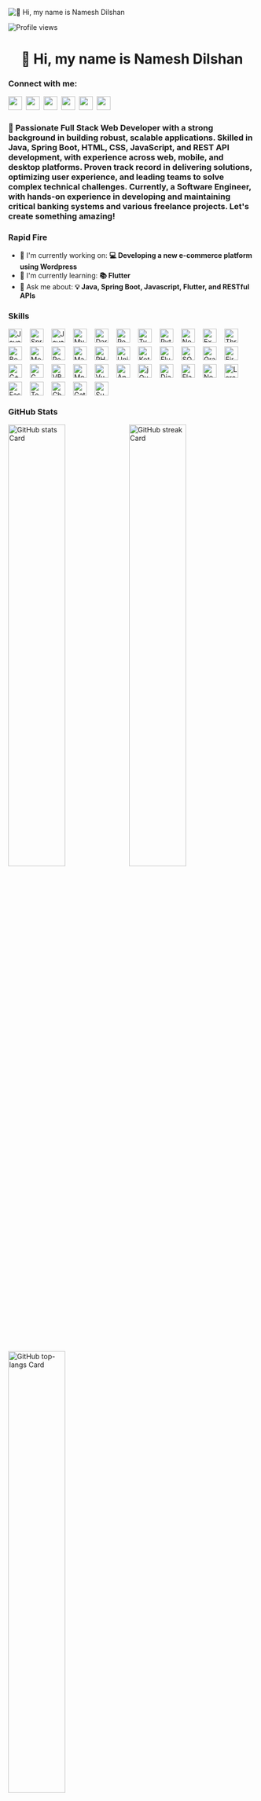 ![👋 Hi, my name is Namesh Dilshan](https://mir-s3-cdn-cf.behance.net/project_modules/max_1200/79731568097599.5b50bca477735.jpg)

![Profile views](https://komarev.com/ghpvc/?username=NameshDilshan&label=Profile%20views&color=0e75b6&style=flat)

<div id="toc">
  <ul align="center" style="list-style: none">
    <summary>
      <h1>
        👋 Hi, my name is Namesh Dilshan
      </h1>
    </summary>
  </ul>
</div>

**<h3 align="left">Connect with me:</h3>** 
<p align="left"><a href="nameshdilshan@gmail.com" target="_blank"><img src="https://img.shields.io/badge/Gmail-D14836?style=for-the-badge&logo=gmail&logoColor=white" height="28" style="margin-right: 4px"></a> <a href="https://www.facebook.com/https://www.facebook.com/namesh.dilshan/" target="_blank"><img src="https://img.shields.io/badge/Facebook-1877F2?style=for-the-badge&logo=facebook&logoColor=white" height="28" style="margin-right: 4px"></a> <a href="https://github.com/https://github.com/NameshDilshan" target="_blank"><img src="https://img.shields.io/badge/GitHub-100000?style=for-the-badge&logo=github&logoColor=white" height="28" style="margin-right: 4px"></a> <a href="https://www.linkedin.com/in/https://www.linkedin.com/in/namesh-silva-6053ab121/" target="_blank"><img src="https://img.shields.io/badge/LinkedIn-0077B5?style=for-the-badge&logo=linkedin&logoColor=white" height="28" style="margin-right: 4px"></a> <a href="https://www.instagram.com/https://www.instagram.com/nameshdilshan/" target="_blank"><img src="https://img.shields.io/badge/Instagram-E4405F?style=for-the-badge&logo=instagram&logoColor=white" height="28" style="margin-right: 4px"></a> <a href="https://twitter.com/https://x.com/nameshdilshan" target="_blank"><img src="https://img.shields.io/badge/Twitter-000000?style=for-the-badge&logo=X&logoColor=white" height="28" style="margin-right: 4px"></a></p>

 **<h3 align="left">🚀 Passionate Full Stack Web Developer with a strong background in building robust, scalable applications. Skilled in Java, Spring Boot, HTML, CSS, JavaScript, and REST API development, with experience across web, mobile, and desktop platforms. Proven track record in delivering solutions, optimizing user experience, and leading teams to solve complex technical challenges. Currently, a Software Engineer, with hands-on experience in developing and maintaining critical banking systems and various freelance projects. Let's create something amazing!</h3>**

**<h3 align="left">Rapid Fire</h3>**

- 💼 I'm currently working on: **💻 Developing a new e-commerce platform using Wordpress**
- 🌱 I'm currently learning: **📚 Flutter**
- 💬 Ask me about: **💡 Java, Spring Boot, Javascript, Flutter, and RESTful APIs**

 **<h3 align="left">Skills</h3>**

<div style="display: flex; flex-wrap: wrap; gap: 8px; justify-content: left;"><img src="https://img.shields.io/badge/Java-007396?logo=java&logoColor=white" height="28" alt="Java" style="margin-right: 8px"> <img src="https://img.shields.io/badge/Spring-6DB33F?logo=spring&logoColor=white" height="28" alt="Spring" style="margin-right: 8px"> <img src="https://img.shields.io/badge/JavaScript-F7DF1C?logo=javascript&logoColor=white" height="28" alt="JavaScript" style="margin-right: 8px"> <img src="https://img.shields.io/badge/MySQL-4479A1?logo=mysql&logoColor=white" height="28" alt="MySQL" style="margin-right: 8px"> <img src="https://img.shields.io/badge/Dart-0175C2?logo=dart&logoColor=white" height="28" alt="Dart" style="margin-right: 8px"> <img src="https://img.shields.io/badge/React-20232A?logo=react&logoColor=61DAFB" height="28" alt="React" style="margin-right: 8px"> <img src="https://img.shields.io/badge/TypeScript-3178C6?logo=typescript&logoColor=white" height="28" alt="TypeScript" style="margin-right: 8px"> <img src="https://img.shields.io/badge/Python-306998?logo=python&logoColor=white" height="28" alt="Python" style="margin-right: 8px"> <img src="https://img.shields.io/badge/Node.js-8CC84B?logo=node.js&logoColor=white" height="28" alt="Node.js" style="margin-right: 8px"> <img src="https://img.shields.io/badge/Express-000000?logo=express&logoColor=white" height="28" alt="Express" style="margin-right: 8px"> <img src="https://img.shields.io/badge/Three.js-000000?logo=three.js&logoColor=white" height="28" alt="Three.js" style="margin-right: 8px"> <img src="https://img.shields.io/badge/Bootstrap-563D7C?logo=bootstrap&logoColor=white" height="28" alt="Bootstrap" style="margin-right: 8px"> <img src="https://img.shields.io/badge/MongoDB-4EA94B?logo=mongodb&logoColor=white" height="28" alt="MongoDB" style="margin-right: 8px"> <img src="https://img.shields.io/badge/PostgreSQL-316192?logo=postgresql&logoColor=white" height="28" alt="PostgreSQL" style="margin-right: 8px"> <img src="https://img.shields.io/badge/Material_UI-007FFF?logo=material-ui&logoColor=white" height="28" alt="Material-UI" style="margin-right: 8px"> <img src="https://img.shields.io/badge/PHP-777BB4?logo=php&logoColor=white" height="28" alt="PHP" style="margin-right: 8px"> <img src="https://img.shields.io/badge/Unity-000000?logo=unity&logoColor=white" height="28" alt="Unity" style="margin-right: 8px"> <img src="https://img.shields.io/badge/Kotlin-7F52FF?logo=kotlin&logoColor=white" height="28" alt="Kotlin" style="margin-right: 8px"> <img src="https://img.shields.io/badge/Flutter-02569B?logo=flutter&logoColor=white" height="28" alt="Flutter" style="margin-right: 8px"> <img src="https://img.shields.io/badge/SQLite-003B57?logo=sqlite&logoColor=white" height="28" alt="SQLite" style="margin-right: 8px"> <img src="https://img.shields.io/badge/Oracle-F80000?logo=oracle&logoColor=white" height="28" alt="Oracle" style="margin-right: 8px"> <img src="https://img.shields.io/badge/Firebase-FFCA28?logo=firebase&logoColor=white" height="28" alt="Firebase" style="margin-right: 8px"> <img src="https://img.shields.io/badge/C%2B%2B-F34B7F?logo=c%2B%2B&logoColor=white" height="28" alt="C++" style="margin-right: 8px"> <img src="https://img.shields.io/badge/C-A8B9CC?logo=c&logoColor=white" height="28" alt="C" style="margin-right: 8px"> <img src="https://img.shields.io/badge/VB.NET-6200EE?logo=visual-studio&logoColor=white" height="28" alt="VB.NET" style="margin-right: 8px"> <img src="https://img.shields.io/badge/Mongoose-880000?logo=mongoose&logoColor=white" height="28" alt="Mongoose" style="margin-right: 8px"> <img src="https://img.shields.io/badge/Vue.js-35495E?logo=vue.js&logoColor=4FC08D" height="28" alt="Vue" style="margin-right: 8px"> <img src="https://img.shields.io/badge/Angular-DD0031?logo=angular&logoColor=white" height="28" alt="Angular" style="margin-right: 8px"> <img src="https://img.shields.io/badge/jQuery-0769AD?logo=jquery&logoColor=white" height="28" alt="jQuery" style="margin-right: 8px"> <img src="https://img.shields.io/badge/Django-092E20?logo=django&logoColor=white" height="28" alt="Django" style="margin-right: 8px"> <img src="https://img.shields.io/badge/Flask-000000?logo=flask&logoColor=white" height="28" alt="Flask" style="margin-right: 8px"> <img src="https://img.shields.io/badge/NestJS-E0234E?logo=nestjs&logoColor=white" height="28" alt="NestJS" style="margin-right: 8px"> <img src="https://img.shields.io/badge/Laravel-F05032?logo=laravel&logoColor=white" height="28" alt="Laravel" style="margin-right: 8px"> <img src="https://img.shields.io/badge/FastAPI-009688?logo=fastapi&logoColor=white" height="28" alt="FastAPI" style="margin-right: 8px"> <img src="https://img.shields.io/badge/TensorFlow-FF6F00?logo=tensorflow&logoColor=white" height="28" alt="TensorFlow" style="margin-right: 8px"> <img src="https://img.shields.io/badge/Chart.js-FF6384?logo=chart.js&logoColor=white" height="28" alt="Chart.js" style="margin-right: 8px"> <img src="https://img.shields.io/badge/Gatsby-663399?logo=gatsby&logoColor=white" height="28" alt="Gatsby" style="margin-right: 8px"> <img src="https://img.shields.io/badge/Supabase-3ECF8E?logo=supabase&logoColor=white" height="28" alt="Supabase" style="margin-right: 8px"></div>

 **<h3 align="left">GitHub Stats</h3>**

<p align="left">
  <img width="48%" src="https://github-readme-stats.vercel.app/api?username=NameshDilshan&theme=react&hide_title=false&hide_rank=false&show_icons=false&include_all_commits=false&count_private=true&line_height=23" alt="GitHub stats Card" />
  <img width="48%" src="https://streak-stats.demolab.com/?user=NameshDilshan&theme=react&hide_border=false&date_format=M+j%5B%2C+Y%5D&mode=daily&hide_total_contributions=false&hide_current_streak=false&hide_longest_streak=false&card_height=200" alt="GitHub streak Card" />
</p>

<p align="left">
  <img width="48%" src="https://github-readme-stats.vercel.app/api/top-langs?username=NameshDilshan&theme=react&hide_title=false&layout=compact&langs_count=6&hide_progress=false&card_width=400" alt="GitHub top-langs Card" />
</p>

 **<h3 align="left">Support Me</h3>**

<p align="left"><a href="https://ko-fi.com/sushil_" target="_blank"><img src="https://img.shields.io/badge/Ko--fi-343B45?logo=kofi&logoColor=Black" height="36" style="margin-right: 4px"></a></p>
